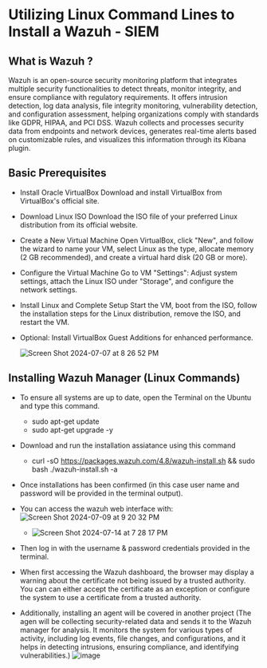 # Utilizing Linux Command Lines to Install a Wazuh - SIEM

<h2> What is Wazuh ? </h2> Wazuh is an open-source security monitoring platform that integrates multiple security functionalities to detect threats, monitor integrity, and ensure compliance with regulatory requirements. It offers intrusion detection, log data analysis, file integrity monitoring, vulnerability detection, and configuration assessment, helping organizations comply with standards like GDPR, HIPAA, and PCI DSS. Wazuh collects and processes security data from endpoints and network devices, generates real-time alerts based on customizable rules, and visualizes this information through its Kibana plugin.
<h2> Basic Prerequisites</h2>
  
- Install Oracle VirtualBox Download and install VirtualBox from VirtualBox's official site.
- Download Linux ISO Download the ISO file of your preferred Linux distribution from its official website.
- Create a New Virtual Machine Open VirtualBox, click "New", and follow the wizard to name your VM, select Linux as the type, allocate memory (2 GB recommended), and create a virtual hard disk (20 GB or more).
- Configure the Virtual Machine Go to VM "Settings": Adjust system settings, attach the Linux ISO under "Storage", and configure the network settings.
- Install Linux and Complete Setup Start the VM, boot from the ISO, follow the installation steps for the Linux distribution, remove the ISO, and restart the VM.
- Optional: Install VirtualBox Guest Additions for enhanced performance.

  ![Screen Shot 2024-07-07 at 8 26 52 PM](https://github.com/user-attachments/assets/b8ba8ae1-e3c3-4c17-ac50-48798c26d190)

<h2>Installing Wazuh Manager (Linux Commands)</h2>

- To ensure all systems are up to date, open the Terminal on the Ubuntu and type this command.

  - sudo apt-get update
  - sudo apt-get upgrade -y

- Download and run the installation assiatance using this command

  - curl -sO https://packages.wazuh.com/4.8/wazuh-install.sh && sudo bash ./wazuh-install.sh -a

- Once installations has been confirmed (in this case user name and password will be provided in the terminal output).
- You can access the wazuh web interface with:
![Screen Shot 2024-07-09 at 9 20 32 PM](https://github.com/user-attachments/assets/e2a648f6-950b-45f0-bb7e-a2bbca1cd664)
  - ![Screen Shot 2024-07-14 at 7 28 17 PM](https://github.com/user-attachments/assets/1be23982-ced4-4b7b-a5cc-a5b48ea9e0d8)
- Then log in with the username & password credentials provided in the terminal.
- When first accessing the Wazuh dashboard, the browser may display a warning about the certificate not being issued by a trusted authority. You can can either accept the certificate as an exception or configure the system to use a certificate from a trusted authority.
- Additionally, installing an agent will be covered in another project (The agen will be collecting security-related data and sends it to the Wazuh manager for analysis. It monitors the system for various types of activity, including log events, file changes, and configurations, and it helps in detecting intrusions, ensuring compliance, and identifying vulnerabilities.) 
![image](https://github.com/user-attachments/assets/59ab7d27-b46a-41c1-83c7-bd6c13ead236)
